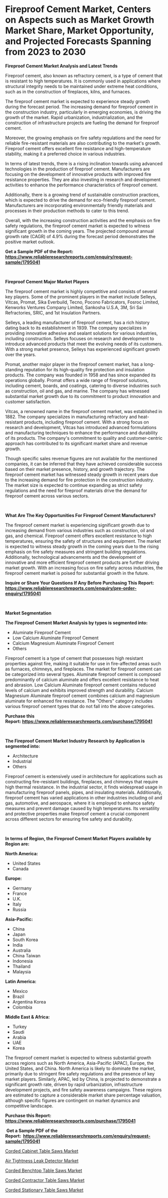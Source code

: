 <p><h1>Fireproof Cement Market, Centers on Aspects such as Market Growth Market Share, Market Opportunity, and Projected Forecasts Spanning from 2023 to 2030</h1></p><p><strong>Fireproof Cement Market Analysis and Latest Trends</strong></p>
<p><p>Fireproof cement, also known as refractory cement, is a type of cement that is resistant to high temperatures. It is commonly used in applications where structural integrity needs to be maintained under extreme heat conditions, such as in the construction of fireplaces, kilns, and furnaces.</p><p>The fireproof cement market is expected to experience steady growth during the forecast period. The increasing demand for fireproof cement in the construction industry, particularly in emerging economies, is driving the growth of the market. Rapid urbanization, industrialization, and the construction of infrastructure projects are fueling the demand for fireproof cement.</p><p>Moreover, the growing emphasis on fire safety regulations and the need for reliable fire-resistant materials are also contributing to the market's growth. Fireproof cement offers excellent fire resistance and high-temperature stability, making it a preferred choice in various industries.</p><p>In terms of latest trends, there is a rising inclination towards using advanced technologies in the production of fireproof cement. Manufacturers are focusing on the development of innovative products with improved fire resistance properties. They are also investing in research and development activities to enhance the performance characteristics of fireproof cement.</p><p>Additionally, there is a growing trend of sustainable construction practices, which is expected to drive the demand for eco-friendly fireproof cement. Manufacturers are incorporating environmentally friendly materials and processes in their production methods to cater to this trend.</p><p>Overall, with the increasing construction activities and the emphasis on fire safety regulations, the fireproof cement market is expected to witness significant growth in the coming years. The projected compound annual growth rate (CAGR) of 4.9% during the forecast period demonstrates the positive market outlook.</p></p>
<p><strong>Get a Sample PDF of the Report:&nbsp; <a href="https://www.reliableresearchreports.com/enquiry/request-sample/1795041">https://www.reliableresearchreports.com/enquiry/request-sample/1795041</a></strong></p>
<p>&nbsp;</p>
<p><strong>Fireproof Cement Major Market Players</strong></p>
<p><p>The fireproof cement market is highly competitive and consists of several key players. Some of the prominent players in the market include Selleys, Vitcas, Promat, Sika Everbuild, Tecno, Pocono Fabricators, Fosroc Limited, Kenworks Ventures Company Limited, Sankosha U.S.A, 3M, Sri Sai Refractories, SRIC, and 1st Insulation Partners.</p><p>Selleys, a leading manufacturer of fireproof cement, has a rich history dating back to its establishment in 1939. The company specializes in providing innovative adhesive and sealant solutions for various industries, including construction. Selleys focuses on research and development to introduce advanced products that meet the evolving needs of its customers. With a strong market presence, Selleys has experienced significant growth over the years.</p><p>Promat, another major player in the fireproof cement market, has a long-standing reputation for its high-quality fire protection and insulation products. The company was founded in 1958 and has since expanded its operations globally. Promat offers a wide range of fireproof solutions, including cement, boards, and coatings, catering to diverse industries such as construction, oil and gas, and marine. The company has witnessed substantial market growth due to its commitment to product innovation and customer satisfaction.</p><p>Vitcas, a renowned name in the fireproof cement market, was established in 1882. The company specializes in manufacturing refractory and heat-resistant products, including fireproof cement. With a strong focus on research and development, Vitcas has introduced advanced formulations and manufacturing techniques to enhance the performance and durability of its products. The company's commitment to quality and customer-centric approach has contributed to its significant market share and revenue growth.</p><p>Though specific sales revenue figures are not available for the mentioned companies, it can be inferred that they have achieved considerable success based on their market presence, history, and growth trajectory. The fireproof cement market has witnessed steady growth in recent years due to the increasing demand for fire protection in the construction industry. The market size is expected to continue expanding as strict safety regulations and the need for fireproof materials drive the demand for fireproof cement across various sectors.</p></p>
<p>&nbsp;</p>
<p><strong>What Are The Key Opportunities For Fireproof Cement Manufacturers?</strong></p>
<p><p>The fireproof cement market is experiencing significant growth due to increasing demand from various industries such as construction, oil and gas, and chemical. Fireproof cement offers excellent resistance to high temperatures, ensuring the safety of structures and equipment. The market is expected to witness steady growth in the coming years due to the rising emphasis on fire safety measures and stringent building regulations. Additionally, technological advancements and the development of innovative and more efficient fireproof cement products are further driving market growth. With an increasing focus on fire safety across industries, the fireproof cement market is poised for substantial growth in the future.</p></p>
<p><strong>Inquire or Share Your Questions If Any Before Purchasing This Report: <a href="https://www.reliableresearchreports.com/enquiry/pre-order-enquiry/1795041">https://www.reliableresearchreports.com/enquiry/pre-order-enquiry/1795041</a></strong></p>
<p>&nbsp;</p>
<p><strong>Market Segmentation</strong></p>
<p><strong>The Fireproof Cement Market Analysis by types is segmented into:</strong></p>
<p><ul><li>Aluminate Fireproof Cement</li><li>Low Calcium Aluminate Fireproof Cement</li><li>Calcium Magnesium Aluminate Fireproof Cement</li><li>Others</li></ul></p>
<p><p>Fireproof cement is a type of cement that possesses high resistant properties against fire, making it suitable for use in fire-affected areas such as furnaces, chimneys, and fireplaces. The market for fireproof cement can be categorized into several types. Aluminate fireproof cement is composed predominantly of calcium aluminate and offers excellent resistance to heat and abrasion. Low Calcium Aluminate fireproof cement contains reduced levels of calcium and exhibits improved strength and durability. Calcium Magnesium Aluminate fireproof cement combines calcium and magnesium aluminate for enhanced fire resistance. The "Others" category includes various fireproof cement types that do not fall into the above categories.</p></p>
<p><strong>Purchase this Report:&nbsp;<a href="https://www.reliableresearchreports.com/purchase/1795041">https://www.reliableresearchreports.com/purchase/1795041</a></strong></p>
<p>&nbsp;</p>
<p><strong>The Fireproof Cement Market Industry Research by Application is segmented into:</strong></p>
<p><ul><li>Architecture</li><li>Industrial</li><li>Others</li></ul></p>
<p><p>Fireproof cement is extensively used in architecture for applications such as constructing fire-resistant buildings, fireplaces, and chimneys that require high thermal resistance. In the industrial sector, it finds widespread usage in manufacturing fireproof panels, pipes, and insulating materials. Additionally, fireproof cement has varied applications in other industries including oil and gas, automotive, and aerospace, where it is employed to enhance safety measures and prevent damage caused by high temperatures. Its versatility and protective properties make fireproof cement a crucial component across different sectors for ensuring fire safety and durability.</p></p>
<p>&nbsp;</p>
<p><strong>In terms of Region, the Fireproof Cement Market Players available by Region are:</strong></p>
<p>
    <p> <strong> North America: </strong>
        <ul>
            <li>United States</li>
            <li>Canada</li>
        </ul>
        </p> 
    <p> <strong> Europe: </strong>
        <ul>
            <li>Germany</li>
            <li>France</li>
            <li>U.K.</li>
            <li>Italy</li>
            <li>Russia</li>
        </ul>
        </p> 
    <p> <strong> Asia-Pacific: </strong>
        <ul>
            <li>China</li>
            <li>Japan</li>
            <li>South Korea</li>
            <li>India</li>
            <li>Australia</li>
            <li>China Taiwan</li>
            <li>Indonesia</li>
            <li>Thailand</li>
            <li>Malaysia</li>
        </ul>
        </p> 
    <p> <strong> Latin America: </strong>
        <ul>
            <li>Mexico</li>
            <li>Brazil</li>
            <li>Argentina Korea</li>
            <li>Colombia</li>
        </ul>
        </p> 
    <p> <strong> Middle East & Africa: </strong>
        <ul>
            <li>Turkey</li>
            <li>Saudi</li>
            <li>Arabia</li>
            <li>UAE</li>
            <li>Korea</li>
        </ul>
    </p>
    </p>
<p><p>The fireproof cement market is expected to witness substantial growth across regions such as North America, Asia-Pacific (APAC), Europe, the United States, and China. North America is likely to dominate the market, primarily due to stringent fire safety regulations and the presence of key market players. Similarly, APAC, led by China, is projected to demonstrate a significant growth rate, driven by rapid urbanization, infrastructure development projects, and fire safety awareness campaigns. These regions are estimated to capture a considerable market share percentage valuation, although specific figures are contingent on market dynamics and competitive landscape.</p></p>
<p><strong>Purchase this Report: <a href="https://www.reliableresearchreports.com/purchase/1795041">https://www.reliableresearchreports.com/purchase/1795041</a></strong></p>
<p>&nbsp;<strong>Get a Sample PDF of the Report:&nbsp;&nbsp;<a href="https://www.reliableresearchreports.com/enquiry/request-sample/1795041">https://www.reliableresearchreports.com/enquiry/request-sample/1795041</a></strong></p>
<p><strong></strong></p>
<p><p><a href="https://medium.com/@irwingibson727/corded-cabinet-table-saws-market-size-and-market-trends-complete-industry-overview-2023-to-2030-d656c638faca">Corded Cabinet Table Saws Market</a></p><p><a href="https://medium.com/@caleighhane2777/air-tightness-leak-detector-market-the-key-to-successful-business-strategy-forecast-till-2030-783d13aecc81">Air Tightness Leak Detector Market</a></p><p><a href="https://medium.com/@amandagarza17/corded-benchtop-table-saws-market-trends-and-market-analysis-forecasted-for-period-2023-2030-9c130d64c223">Corded Benchtop Table Saws Market</a></p><p><a href="https://medium.com/@vincentalvarez1980/corded-contractor-table-saws-market-insights-into-market-cagr-market-trends-and-growth-d79ca196d01e">Corded Contractor Table Saws Market</a></p><p><a href="https://medium.com/@dennismurphy47/corded-stationary-table-saws-market-competitive-analysis-market-trends-and-forecast-to-2030-56634cc41a40">Corded Stationary Table Saws Market</a></p></p>